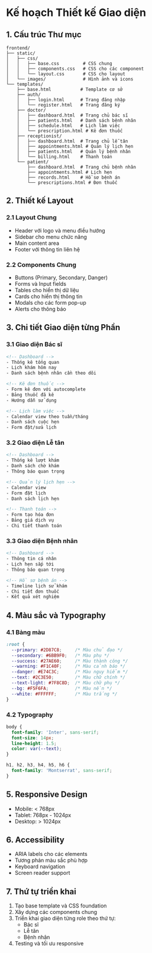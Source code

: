 # Kế hoạch Thiết kế Giao diện

## 1. Cấu trúc Thư mục
```
frontend/
├── static/
│   ├── css/
│   │   ├── base.css         # CSS chung
│   │   ├── components.css   # CSS cho các component
│   │   └── layout.css       # CSS cho layout
│   └── images/              # Hình ảnh và icons
└── templates/
    ├── base.html           # Template cơ sở
    ├── auth/              
    │   ├── login.html      # Trang đăng nhập
    │   └── register.html   # Trang đăng ký
    ├── doctor/
    │   ├── dashboard.html  # Trang chủ bác sĩ
    │   ├── patients.html   # Danh sách bệnh nhân
    │   ├── schedule.html   # Lịch làm việc
    │   └── prescription.html # Kê đơn thuốc
    ├── receptionist/
    │   ├── dashboard.html  # Trang chủ lễ tân
    │   ├── appointments.html # Quản lý lịch hẹn
    │   ├── patients.html   # Quản lý bệnh nhân
    │   └── billing.html    # Thanh toán
    └── patient/
        ├── dashboard.html  # Trang chủ bệnh nhân
        ├── appointments.html # Lịch hẹn
        ├── records.html    # Hồ sơ bệnh án
        └── prescriptions.html # Đơn thuốc
```

## 2. Thiết kế Layout

### 2.1 Layout Chung
- Header với logo và menu điều hướng
- Sidebar cho menu chức năng
- Main content area
- Footer với thông tin liên hệ

### 2.2 Components Chung
- Buttons (Primary, Secondary, Danger)
- Forms và Input fields
- Tables cho hiển thị dữ liệu
- Cards cho hiển thị thông tin
- Modals cho các form pop-up
- Alerts cho thông báo

## 3. Chi tiết Giao diện từng Phần

### 3.1 Giao diện Bác sĩ
```html
<!-- Dashboard -->
- Thống kê tổng quan
- Lịch khám hôm nay
- Danh sách bệnh nhân cần theo dõi

<!-- Kê đơn thuốc -->
- Form kê đơn với autocomplete
- Bảng thuốc đã kê
- Hướng dẫn sử dụng

<!-- Lịch làm việc -->
- Calendar view theo tuần/tháng
- Danh sách cuộc hẹn
- Form đặt/sửa lịch
```

### 3.2 Giao diện Lễ tân
```html
<!-- Dashboard -->
- Thống kê lượt khám
- Danh sách chờ khám
- Thông báo quan trọng

<!-- Quản lý lịch hẹn -->
- Calendar view
- Form đặt lịch
- Danh sách lịch hẹn

<!-- Thanh toán -->
- Form tạo hóa đơn
- Bảng giá dịch vụ
- Chi tiết thanh toán
```

### 3.3 Giao diện Bệnh nhân
```html
<!-- Dashboard -->
- Thông tin cá nhân
- Lịch hẹn sắp tới
- Thông báo quan trọng

<!-- Hồ sơ bệnh án -->
- Timeline lịch sử khám
- Chi tiết đơn thuốc
- Kết quả xét nghiệm
```

## 4. Màu sắc và Typography

### 4.1 Bảng màu
```css
:root {
  --primary: #2D87C8;     /* Màu chủ đạo */
  --secondary: #6BB9F0;   /* Màu phụ */
  --success: #27AE60;     /* Màu thành công */
  --warning: #F1C40F;     /* Màu cảnh báo */
  --danger: #E74C3C;      /* Màu nguy hiểm */
  --text: #2C3E50;        /* Màu chữ chính */
  --text-light: #7F8C8D;  /* Màu chữ phụ */
  --bg: #F5F6FA;          /* Màu nền */
  --white: #FFFFFF;       /* Màu trắng */
}
```

### 4.2 Typography
```css
body {
  font-family: 'Inter', sans-serif;
  font-size: 14px;
  line-height: 1.5;
  color: var(--text);
}

h1, h2, h3, h4, h5, h6 {
  font-family: 'Montserrat', sans-serif;
}
```

## 5. Responsive Design
- Mobile: < 768px
- Tablet: 768px - 1024px
- Desktop: > 1024px

## 6. Accessibility
- ARIA labels cho các elements
- Tương phản màu sắc phù hợp
- Keyboard navigation
- Screen reader support

## 7. Thứ tự triển khai

1. Tạo base template và CSS foundation
2. Xây dựng các components chung
3. Triển khai giao diện từng role theo thứ tự:
   - Bác sĩ
   - Lễ tân
   - Bệnh nhân
4. Testing và tối ưu responsive